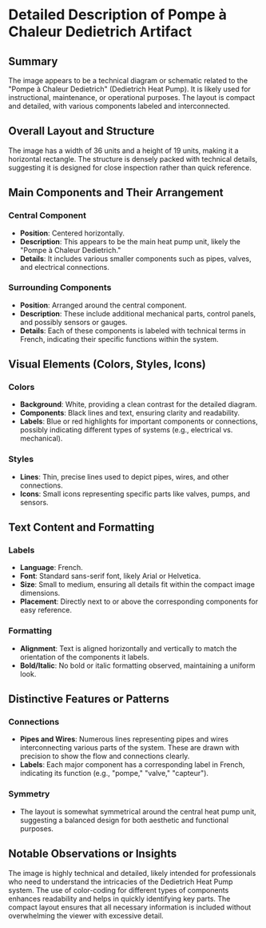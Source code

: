 # Detailed Description of Pompe à Chaleur Dedietrich Artifact

## Summary
The image appears to be a technical diagram or schematic related to the "Pompe à Chaleur Dedietrich" (Dedietrich Heat Pump). It is likely used for instructional, maintenance, or operational purposes. The layout is compact and detailed, with various components labeled and interconnected.

## Overall Layout and Structure
The image has a width of 36 units and a height of 19 units, making it a horizontal rectangle. The structure is densely packed with technical details, suggesting it is designed for close inspection rather than quick reference.

## Main Components and Their Arrangement

### Central Component
- **Position**: Centered horizontally.
- **Description**: This appears to be the main heat pump unit, likely the "Pompe à Chaleur Dedietrich."
- **Details**: It includes various smaller components such as pipes, valves, and electrical connections.

### Surrounding Components
- **Position**: Arranged around the central component.
- **Description**: These include additional mechanical parts, control panels, and possibly sensors or gauges.
- **Details**: Each of these components is labeled with technical terms in French, indicating their specific functions within the system.

## Visual Elements (Colors, Styles, Icons)

### Colors
- **Background**: White, providing a clean contrast for the detailed diagram.
- **Components**: Black lines and text, ensuring clarity and readability.
- **Labels**: Blue or red highlights for important components or connections, possibly indicating different types of systems (e.g., electrical vs. mechanical).

### Styles
- **Lines**: Thin, precise lines used to depict pipes, wires, and other connections.
- **Icons**: Small icons representing specific parts like valves, pumps, and sensors.

## Text Content and Formatting

### Labels
- **Language**: French.
- **Font**: Standard sans-serif font, likely Arial or Helvetica.
- **Size**: Small to medium, ensuring all details fit within the compact image dimensions.
- **Placement**: Directly next to or above the corresponding components for easy reference.

### Formatting
- **Alignment**: Text is aligned horizontally and vertically to match the orientation of the components it labels.
- **Bold/Italic**: No bold or italic formatting observed, maintaining a uniform look.

## Distinctive Features or Patterns

### Connections
- **Pipes and Wires**: Numerous lines representing pipes and wires interconnecting various parts of the system. These are drawn with precision to show the flow and connections clearly.
- **Labels**: Each major component has a corresponding label in French, indicating its function (e.g., "pompe," "valve," "capteur").

### Symmetry
- The layout is somewhat symmetrical around the central heat pump unit, suggesting a balanced design for both aesthetic and functional purposes.

## Notable Observations or Insights

The image is highly technical and detailed, likely intended for professionals who need to understand the intricacies of the Dedietrich Heat Pump system. The use of color-coding for different types of components enhances readability and helps in quickly identifying key parts. The compact layout ensures that all necessary information is included without overwhelming the viewer with excessive detail.